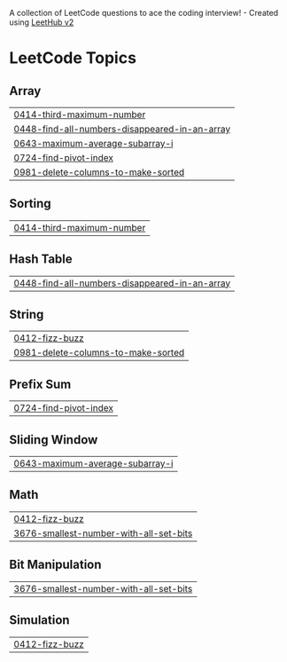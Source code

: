 A collection of LeetCode questions to ace the coding interview! - Created using [LeetHub v2](https://github.com/arunbhardwaj/LeetHub-2.0)
<!---LeetCode Topics Start-->
# LeetCode Topics
## Array
|  |
| ------- |
| [0414-third-maximum-number](https://github.com/Lijashree/Leetcode-sol/tree/master/0414-third-maximum-number) |
| [0448-find-all-numbers-disappeared-in-an-array](https://github.com/Lijashree/Leetcode-sol/tree/master/0448-find-all-numbers-disappeared-in-an-array) |
| [0643-maximum-average-subarray-i](https://github.com/Lijashree/Leetcode-sol/tree/master/0643-maximum-average-subarray-i) |
| [0724-find-pivot-index](https://github.com/Lijashree/Leetcode-sol/tree/master/0724-find-pivot-index) |
| [0981-delete-columns-to-make-sorted](https://github.com/Lijashree/Leetcode-sol/tree/master/0981-delete-columns-to-make-sorted) |
## Sorting
|  |
| ------- |
| [0414-third-maximum-number](https://github.com/Lijashree/Leetcode-sol/tree/master/0414-third-maximum-number) |
## Hash Table
|  |
| ------- |
| [0448-find-all-numbers-disappeared-in-an-array](https://github.com/Lijashree/Leetcode-sol/tree/master/0448-find-all-numbers-disappeared-in-an-array) |
## String
|  |
| ------- |
| [0412-fizz-buzz](https://github.com/Lijashree/Leetcode-sol/tree/master/0412-fizz-buzz) |
| [0981-delete-columns-to-make-sorted](https://github.com/Lijashree/Leetcode-sol/tree/master/0981-delete-columns-to-make-sorted) |
## Prefix Sum
|  |
| ------- |
| [0724-find-pivot-index](https://github.com/Lijashree/Leetcode-sol/tree/master/0724-find-pivot-index) |
## Sliding Window
|  |
| ------- |
| [0643-maximum-average-subarray-i](https://github.com/Lijashree/Leetcode-sol/tree/master/0643-maximum-average-subarray-i) |
## Math
|  |
| ------- |
| [0412-fizz-buzz](https://github.com/Lijashree/Leetcode-sol/tree/master/0412-fizz-buzz) |
| [3676-smallest-number-with-all-set-bits](https://github.com/Lijashree/Leetcode-sol/tree/master/3676-smallest-number-with-all-set-bits) |
## Bit Manipulation
|  |
| ------- |
| [3676-smallest-number-with-all-set-bits](https://github.com/Lijashree/Leetcode-sol/tree/master/3676-smallest-number-with-all-set-bits) |
## Simulation
|  |
| ------- |
| [0412-fizz-buzz](https://github.com/Lijashree/Leetcode-sol/tree/master/0412-fizz-buzz) |
<!---LeetCode Topics End-->